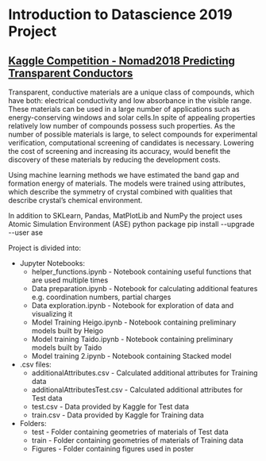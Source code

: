 # Introduction to Datascience 2019 Project
## [Kaggle Competition - Nomad2018 Predicting Transparent Conductors](https://www.kaggle.com/c/nomad2018-predict-transparent-conductors/)

Transparent, conductive materials are a unique class of compounds, which have both: electrical conductivity and low absorbance in the visible range. These materials can be used in a large number of applications such as energy-conserving windows and solar cells.In spite of appealing properties relatively low number of compounds possess such properties. As the number of possible materials is large, to select compounds for experimental verification, computational screening of candidates is necessary. Lowering the cost of screening and increasing its accuracy,  would benefit the discovery of these materials by reducing the development costs. 

Using machine learning methods we have estimated the band gap and formation energy of materials. The models were trained using attributes, which describe the symmetry of crystal combined with qualities that describe crystal’s chemical environment.

In addition to SKLearn, Pandas, MatPlotLib and NumPy the project uses Atomic Simulation Environment (ASE) python package
    pip install --upgrade --user ase

Project is divided into:
  * Jupyter Notebooks:
    * helper_functions.ipynb - Notebook containing useful functions that are used multiple times
    * Data preparation.ipynb - Notebook for calculating additional features e.g. coordination numbers, partial charges
    * Data exploration.ipynb - Notebook for exploration of data and visualizing it
    * Model Training Heigo.ipynb - Notebook containing preliminary models built by Heigo
    * Model training Taido.ipynb - Notebook containing preliminary models built by Taido
    * Model training 2.ipynb - Notebook containing Stacked model
  * .csv files:
    * additionalAttributes.csv - Calculated additional attributes for Training data
    * additionalAttributesTest.csv - Calculated additional attributes for Test data
    * test.csv - Data provided by Kaggle for Test data
    * train.csv - Data provided by Kaggle for Training data
  * Folders:
    * test - Folder containing geometries of materials of Test data
    * train - Folder containing geometries of materials of Training data
    * Figures - Folder containing figures used in poster
